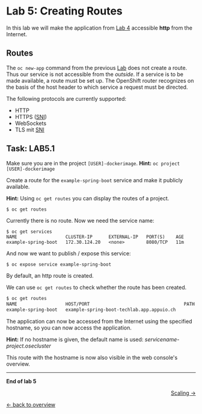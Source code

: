 # Lab 5: Creating Routes

In this lab we will make the application from [Lab 4](04_deploy_dockerimage.md) accessible **http** from the Internet.

## Routes

The `oc new-app` command from the previous [Lab](04_deploy_dockerimage.md)  does not create a route. Thus our service is not accessible from the  *outside*. If a service is to be made available, a route must be set up. The OpenShift router recognizes on the basis of the host header to which service a request must be directed.

The following protocols are currently supported:

- HTTP
- HTTPS ([SNI](https://en.wikipedia.org/wiki/Server_Name_Indication))
- WebSockets
- TLS mit [SNI](https://en.wikipedia.org/wiki/Server_Name_Indication)

## Task: LAB5.1

Make sure you are in the project `[USER]-dockerimage`. **Hint:** `oc project [USER]-dockerimage`

Create a route for the  `example-spring-boot`  service and make it publicly available.

**Hint:** Using `oc get routes` you can display the routes of a project.

```bash
$ oc get routes

```

Currently there is no route. Now we need the service name:

```
$ oc get services
NAME                  CLUSTER-IP      EXTERNAL-IP   PORT(S)    AGE
example-spring-boot   172.30.124.20   <none>        8080/TCP   11m
```

And now we want to publish / expose this service:

```
$ oc expose service example-spring-boot
```

By default, an http route is created.

We can use `oc get routes` to check whether the route has been created.

```bash
$ oc get routes
NAME                  HOST/PORT                                   PATH      SERVICE                        TERMINATION   LABELS
example-spring-boot   example-spring-boot-techlab.app.appuio.ch             example-spring-boot:8080-tcp                 app=example-spring-boot
```

The application can now be accessed from the Internet using the specified hostname, so you can now access the application.

**Hint:** If no hostname is given, the default name is used: *servicename-project.osecluster*

This route with the hostname is now also visible in the web console's overview.

---

**End of lab 5**

<p width="100px" align="right"><a href="06_scale.md">Scaling →</a></p>

[← back to overview](../README.md)
